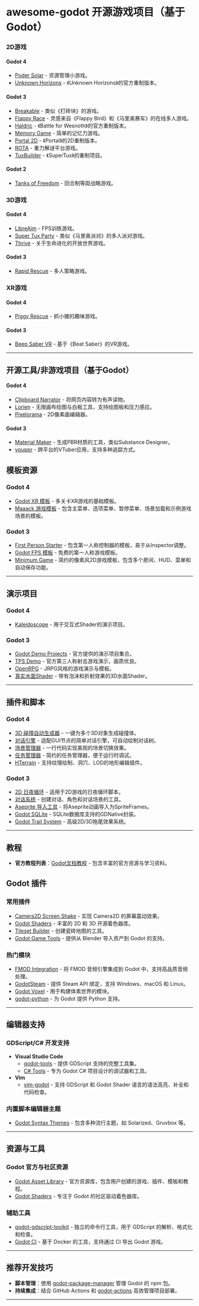# awesome-godot 开源游戏项目（基于Godot）

### 2D游戏

#### Godot 4
- [Poder Solar](https://github.com/antimundo/poder-solar) - 资源管理小游戏。
- [Unknown Horizons](https://github.com/unknown-horizons/godot-port) - 《Unknown Horizons》的官方重制版本。

#### Godot 3
- [Breakable](https://github.com/didier-v/breakable) - 类似《打砖块》的游戏。
- [Flappy Race](https://github.com/Jibby-Games/Flappy-Race) - 灵感来自《Flappy Bird》和《马里奥赛车》的在线多人游戏。
- [Haldric](https://github.com/wesnoth/haldric) - 《Battle for Wesnoth》的官方重制版本。
- [Memory Game](https://github.com/Tzoop/MemoryGame) - 简单的记忆力游戏。
- [Portal 2D](https://github.com/JulianWels/portal2d) - 《Portal》的2D重制版本。
- [ROTA](https://github.com/HarmonyHoney/ROTA) - 重力解谜平台游戏。
- [TuxBuilder](https://github.com/Alzter/TuxBuilder) - 《SuperTux》的重制项目。

#### Godot 2
- [Tanks of Freedom](https://github.com/w84death/Tanks-of-Freedom) - 回合制等距战略游戏。

### 3D游戏

#### Godot 4
- [LibreAim](https://github.com/Nokorpo/LibreAim) - FPS训练游戏。
- [Super Tux Party](https://gitlab.com/SuperTuxParty/SuperTuxParty) - 类似《马里奥派对》的多人派对游戏。
- [Thrive](https://github.com/Revolutionary-Games/Thrive/) - 关于生命进化的开放世界游戏。

#### Godot 3
- [Rapid Rescue](https://github.com/Azza292/RapidRescue) - 多人策略游戏。

### XR游戏

#### Godot 4
- [Piggy Rescue](https://github.com/surreal6/piggyRescue) - 抓小猪的趣味游戏。

#### Godot 3
- [Beep Saber VR](https://github.com/NeoSpark314/BeepSaber) - 基于《Beat Saber》的VR游戏。

---

## 开源工具/非游戏项目（基于Godot）

#### Godot 4
- [Clipboard Narrator](https://github.com/lesleyrs/clipboard-narrator) - 将网页内容转为有声读物。
- [Lorien](https://github.com/mbrlabs/Lorien) - 无限画布绘图与白板工具，支持绘图板和压力感应。
- [Pixelorama](https://github.com/Orama-Interactive/Pixelorama) - 2D像素画编辑器。

#### Godot 3
- [Material Maker](https://github.com/RodZill4/material-maker) - 生成PBR材质的工具，类似Substance Designer。
- [vpuppr](https://github.com/virtual-puppet-project/vpuppr) - 跨平台的VTuber应用，支持多种追踪方式。

## 模板资源

### Godot 4

- [Godot XR 模板](https://github.com/godotVR/godot-xr-template) - 多关卡XR游戏的基础模板。
- [Maaack 游戏模板](https://github.com/Maaack/Godot-Game-Template) - 包含主菜单、选项菜单、暂停菜单、场景加载和示例游戏场景的模板。

### Godot 3

- [First Person Starter](https://github.com/Whimfoome/godot-FirstPersonStarter) - 包含第一人称控制器的模板，易于从Inspector调整。
- [Godot FPS 模板](https://github.com/MilkAndBanana01/godot-fps-template) - 免费的第一人称游戏模板。
- [Minimum Game](https://github.com/benmarz/minimum_game) - 简约的像素风2D游戏模板，包含多个房间、HUD、菜单和自动保存功能。

---

## 演示项目

### Godot 4

- [Kaleidoscope](https://github.com/Elesh-Norn/kaleidoscope) - 用于交互式Shader的演示项目。

### Godot 3

- [Godot Demo Projects](https://github.com/godotengine/godot-demo-projects) - 官方提供的演示项目集合。
- [TPS Demo](https://github.com/godotengine/tps-demo) - 官方第三人称射击游戏演示，画质优良。
- [OpenRPG](https://github.com/GDquest/godot-open-rpg) - JRPG风格的游戏演示与模板。
- [真实水面Shader](https://github.com/godot-extended-libraries/godot-realistic-water) - 带有泡沫和折射效果的3D水面Shader。

---

## 插件和脚本

### Godot 4

- [3D 碰撞自动生成器](https://github.com/ThGnommy/godot_3d_auto_collision_generator) - 一键为多个3D对象生成碰撞体。
- [对话引擎](https://github.com/Rubonnek/dialogue-engine) - 适配GUI节点的简单对话引擎，可自动绘制对话树。
- [场景管理器](https://github.com/glass-brick/Scene-Manager) - 一行代码实现美观的场景切换效果。
- [任务管理器](https://github.com/Rubonnek/quest-manager) - 简约的任务管理器，便于运行时调试。
- [HTerrain](https://github.com/Zylann/godot_heightmap_plugin) - 支持纹理绘制、洞穴、LOD的地形编辑插件。

### Godot 3

- [2D 日夜循环](https://github.com/hiulit/Godot-3-2D-Day-Night-Cycle) - 适用于2D游戏的日夜循环脚本。
- [对话系统](https://github.com/coppolaemilio/dialogic) - 创建对话、角色和对话场景的工具。
- [Aseprite 导入工具](https://github.com/viniciusgerevini/godot-aseprite-wizard) - 将Aseprite动画导入为SpriteFrames。
- [Godot SQLite](https://github.com/2shady4u/godot-sqlite) - SQLite数据库支持的GDNative封装。
- [Godot Trail System](https://github.com/OBKF/Godot-Trail-System) - 高级2D/3D拖尾效果系统。

---

## 教程

- **官方教程列表**：[Godot文档教程](https://docs.godotengine.org/en/latest/community/tutorials.html) - 包含丰富的官方资源与学习资料。

## **Godot 插件**

### **常用插件**
- [Camera2D Screen Shake](https://godotengine.org/qa/438/camera2d-screen-shake-extension) - 实现 Camera2D 的屏幕震动效果。
- [Godot Shaders](https://github.com/GDQuest/godot-shaders) - 丰富的 2D 和 3D 开源着色器库。
- [Tileset Builder](https://gist.github.com/Calinou/27e979ab0a35500c3381) - 创建瓷砖地图的工具。
- [Godot Game Tools](https://github.com/vini-guerrero/Godot_Game_Tools) - 提供从 Blender 导入资产到 Godot 的支持。

### **热门模块**
- [FMOD Integration](https://github.com/alexfonseka/godot-fmod-integration) - 将 FMOD 音频引擎集成到 Godot 中，支持高品质音频处理。
- [GodotSteam](https://github.com/Gramps/GodotSteam) - 提供 Steam API 绑定，支持 Windows、macOS 和 Linux。
- [Godot Voxel](https://github.com/Zylann/godot_voxel) - 用于构建体素世界的模块。
- [godot-python](https://github.com/touilleMan/godot-python) - 为 Godot 提供 Python 支持。

---

## **编辑器支持**

### **GDScript/C# 开发支持**
- **Visual Studio Code**
  - [godot-tools](https://marketplace.visualstudio.com/items?itemName=geequlim.godot-tools) - 提供 GDScript 支持的完整工具集。
  - [C# Tools](https://marketplace.visualstudio.com/items?itemName=neikeq.godot-csharp-vscode) - 专为 Godot C# 项目设计的调试器和工具。
- **Vim**
  - [vim-godot](https://github.com/habamax/vim-godot) - 支持 GDScript 和 Godot Shader 语言的语法高亮、补全和代码检查。

### **内置脚本编辑器主题**
- [Godot Syntax Themes](https://github.com/godotengine/godot-syntax-themes) - 包含多种流行主题，如 Solarized、Gruvbox 等。

---

## **资源与工具**

### **Godot 官方与社区资源**
- [Godot Asset Library](https://godotengine.org/asset-library/asset) - 官方资源库，包含用户创建的游戏、插件、模板和教程。
- [Godot Shaders](https://godotshaders.com/) - 专注于 Godot 的社区驱动着色器库。

### **辅助工具**
- [godot-gdscript-toolkit](https://github.com/Scony/godot-gdscript-toolkit) - 独立的命令行工具，用于 GDScript 的解析、格式化和检查。
- [Godot CI](https://github.com/aBARICHELLO/godot-ci) - 基于 Docker 的工具，支持通过 CI 导出 Godot 游戏。

---

## **推荐开发技巧**
- **脚本管理**：使用 [godot-package-manager](https://github.com/you-win/godot-package-manager) 管理 Godot 的 npm 包。
- **持续集成**：结合 GitHub Actions 和 [godot-actions](https://github.com/bend-n/godot-actions) 高效管理项目部署。

---

